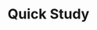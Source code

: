---
# This topic lives at
# https://digital.gov/topics/quick-study

# Topic Title
title: "Quick Study"

# description — keep it short and clear
summary: ""

# Weight
weight: 1

# For more information on managing topics,
# see https://github.com/GSA/digitalgov.gov/wiki/topics
---